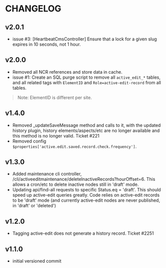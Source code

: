 # CHANGELOG


## v2.0.1
* issue #3: [HeartbeatCmsController] Ensure that a lock for a given slug expires in 10 seconds, not 1 hour.


## v2.0.0
* Removed all NCR references and store data in cache.
* issue #1: Create an SQL purge script to remove all `active_edit_*` tables, and all related tags with `ElementID` and `Role=active-edit-record` from all tables.

> Note: ElementID is different per site.


## v1.4.0
* Removed _updateSaveMessage method and calls to it, with the updated history plugin, history elements/aspects/etc are no longer available and this method is no longer valid. Ticket #221
* Removed config `$properties['active.edit.saved.record.check.frequency']`.


## v1.3.0
* Added maintenance cli controller, /cli/activeeditmaintenance/deleteInactiveRecords?hourOffset=6. This allows a cron/etc to delete inactive nodes still in 'draft' mode.
* Updating api/find-all requests to specific Status.eq = 'draft'.  This should speed up active-edit queries greatly.  Code relies on active-edit records to be 'draft' mode (and currently active-edit nodes are never published, in 'draft' or 'deleted')


## v1.2.0
* Tagging active-edit does not generate a history record. Ticket #2251


## v1.1.0
* initial versioned commit
